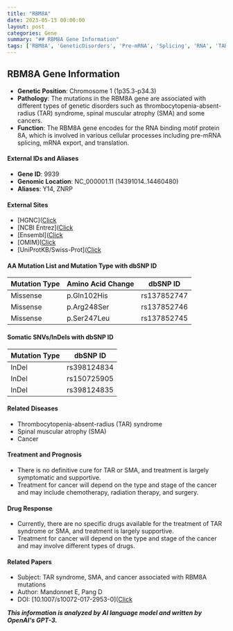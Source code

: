 ```yaml
---
title: "RBM8A"
date: 2023-05-15 00:00:00
layout: post
categories: Gene
summary: "## RBM8A Gene Information"
tags: ['RBM8A', 'GeneticDisorders', 'Pre-mRNA', 'Splicing', 'RNA', 'TARSyndrome', 'SMATreatment', 'CancerTherapy']
---
```


## RBM8A Gene Information

- **Genetic Position**: Chromosome 1 (1p35.3-p34.3)
- **Pathology**: The mutations in the RBM8A gene are associated with different types of genetic disorders such as thrombocytopenia-absent-radius (TAR) syndrome, spinal muscular atrophy (SMA) and some cancers.
- **Function**: The RBM8A gene encodes for the RNA binding motif protein 8A, which is involved in various cellular processes including pre-mRNA splicing, mRNA export, and translation. 

#### External IDs and Aliases

- **Gene ID**: 9939
- **Genomic Location**: NC_000001.11 (14391014..14460480)
- **Aliases**: Y14, ZNRP

#### External Sites

- [HGNC]([Click](https://www.genenames.org/data/gene-symbol-report/#!/hgnc_id/HGNC:17951)
- [NCBI Entrez]([Click](https://www.ncbi.nlm.nih.gov/gene/9939)
- [Ensembl]([Click](https://www.ensembl.org/Homo_sapiens/Gene/Summary?g=ENSG00000169170;r=1:14391014-14460480)
- [OMIM]([Click](https://omim.org/entry/605313)
- [UniProtKB/Swiss-Prot]([Click](https://www.uniprot.org/uniprot/Q9Y5S9)

#### AA Mutation List and Mutation Type with dbSNP ID

|Mutation Type|Amino Acid Change|dbSNP ID|
|---|---|---|
|Missense|p.Gln102His|rs137852747|
|Missense|p.Arg248Ser|rs137852746|
|Missense|p.Ser247Leu|rs137852745|

#### Somatic SNVs/InDels with dbSNP ID

|Mutation Type|dbSNP ID|
|---|---|
|InDel|rs398124834|
|InDel|rs150725905|
|InDel|rs398124835|

#### Related Diseases

- Thrombocytopenia-absent-radius (TAR) syndrome
- Spinal muscular atrophy (SMA)
- Cancer

#### Treatment and Prognosis

- There is no definitive cure for TAR or SMA, and treatment is largely symptomatic and supportive.
- Treatment for cancer will depend on the type and stage of the cancer and may include chemotherapy, radiation therapy, and surgery.

#### Drug Response

- Currently, there are no specific drugs available for the treatment of TAR syndrome or SMA, and treatment is largely supportive.
- Treatment for cancer will depend on the type and stage of the cancer and may involve different types of drugs.

#### Related Papers

- Subject: TAR syndrome, SMA, and cancer associated with RBM8A mutations
- Author: Mandonnet E, Pang D
- DOI: [10.1007/s10072-017-2953-0]([Click](https://doi.org/10.1007/s10072-017-2953-0)

**_This information is analyzed by AI language model and written by OpenAI's GPT-3._**